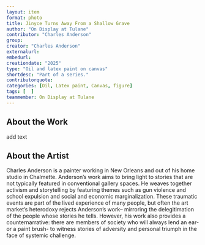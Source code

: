 ```yaml
---
layout: item
format: photo
title: Jinyce Turns Away From a Shallow Grave
author: "On Display at Tulane"
contributor: "Charles Anderson"
group: 
creator: "Charles Anderson"
externalurl: 
embedurl: 
creationdate: "2025"
type: "Oil and latex paint on canvas"
shortdesc: "Part of a series."
contributorquote: 
categories: [Oil, Latex paint, Canvas, figure]
tags: [  ]
teammember: On Display at Tulane
---
```


## About the Work

add text

## About the Artist

Charles Anderson is a painter working in New Orleans and out of his home studio in Chalmette. Anderson’s work aims to bring light to stories that are not typically featured in conventional gallery spaces. He weaves together activism and storytelling by featuring themes such as gun violence and school expulsion and social and economic marginalization. These traumatic events are part of the lived experience of many people, but often the art market’s heterodoxy rejects Anderson’s work– mirroring the delegitimation of the people whose stories he tells. However, his work also provides a counternarrative: there are members of society who will always lend an ear- or a paint brush- to witness stories of adversity and personal triumph in the face of systemic challenge. 
